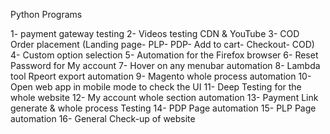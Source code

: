 Python Programs

1- payment gateway testing
2- Videos testing CDN & YouTube
3- COD Order placement (Landing page- PLP- PDP- Add to cart- Checkout- COD)
4- Custom option selection
5- Automation for the Firefox browser
6- Reset Password for My account
7- Hover on any menubar automation
8- Lambda tool Rpeort export automation
9- Magento whole process automation
10- Open web app in mobile mode to check the UI
11- Deep Testing for the whole website
12- My account whole section automation
13- Payment Link generate & whole process Testing
14- PDP Page automation
15- PLP Page automation
16- General Check-up of website
